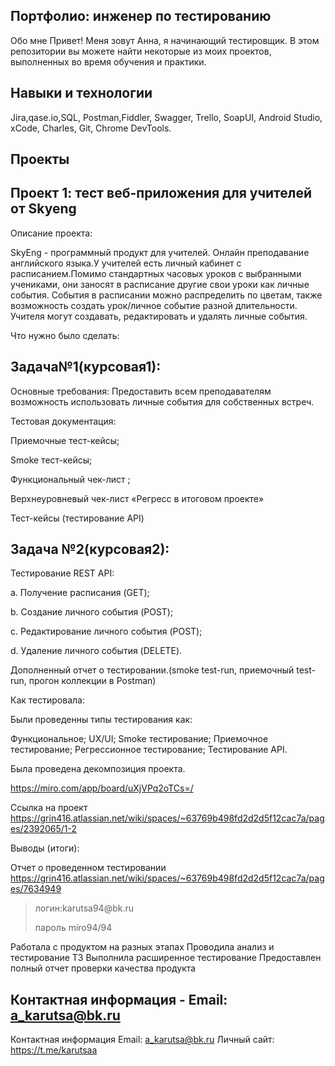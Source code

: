 ## Портфолио: инженер по тестированию
Обо мне
Привет! Меня зовут Анна, я начинающий тестировщик.
В этом репозитории вы можете найти некоторые из моих проектов, выполненных во время обучения и практики.

## Навыки и технологии
Jira,qase.io,SQL, Postman,Fiddler, Swagger, Trello,
SoapUI, Android Studio, xCode, Charles, Git, Chrome DevTools.

## Проекты
## Проект 1: тест веб-приложения для учителей от Skyeng
Описание проекта:

SkyEng - программный продукт для учителей. Онлайн преподавание английского языка.У учителей есть личный кабинет с расписанием.Помимо стандартных часовых уроков с выбранными учениками, они заносят в расписание другие свои уроки как личные события. События в расписании можно распределить по цветам, также возможность создать урок/личное событие разной длительности. Учителя могут создавать, редактировать и удалять личные события.

Что нужно было сделать:

## Задача№1(курсовая1):

Основные требования: Предоставить всем преподавателям возможность использовать личные события для собственных встреч.

Тестовая документация:

Приемочные тест-кейсы;

Smoke тест-кейсы;

Функциональный чек-лист ;

Верхнеуровневый чек-лист «Регресс в итоговом проекте»

Тест-кейсы (тестирование API)




## Задача №2(курсовая2):
Тестирование REST API:


a. Получение расписания (GET);

b. Создание личного события (POST);

c. Редактирование личного события (POST);

d. Удаление личного события (DELETE).


Дополненный отчет о тестировании.(smoke test-run, приемочный test-run, прогон коллекции в Postman)

Как тестировала:

Были проведенны типы тестирования как:

Функциональное;
UX/UI;
Smoke тестирование;
Приемочное тестирование;
Регрессионное тестирование;
Тестирование API.

Была проведена декомпозиция проекта. 

https://miro.com/app/board/uXjVPq2oTCs=/

Ссылка на проект https://grin416.atlassian.net/wiki/spaces/~63769b498fd2d2d5f12cac7a/pages/2392065/1-2

Выводы (итоги):

Отчет о проведенном тестировании https://grin416.atlassian.net/wiki/spaces/~63769b498fd2d2d5f12cac7a/pages/7634949

 > <p> логин:karutsa94@bk.ru </p>
> <p> пароль miro94/94 </p>

Работала с продуктом на разных этапах
Проводила анализ и тестирование ТЗ
Выполнила расширенное тестирование
Предоставлен полный отчет проверки качества продукта

## Контактная информация - Email: a_karutsa@bk.ru
Контактная информация
Email: a_karutsa@bk.ru
Личный сайт: https://t.me/karutsaa
